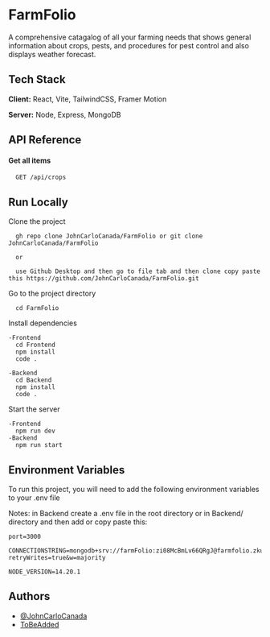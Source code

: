 
# FarmFolio

A comprehensive catagalog of all your farming needs that shows general information about crops, pests, and procedures for pest control and also displays weather forecast.

## Tech Stack

**Client:** React, Vite, TailwindCSS, Framer Motion

**Server:** Node, Express, MongoDB

## API Reference

#### Get all items

```http
  GET /api/crops
```

## Run Locally

Clone the project

```bash/cmd
  gh repo clone JohnCarloCanada/FarmFolio or git clone JohnCarloCanada/FarmFolio

  or 

  use Github Desktop and then go to file tab and then clone copy paste this https://github.com/JohnCarloCanada/FarmFolio.git
```

Go to the project directory

```bash/cmd
  cd FarmFolio
```

Install dependencies

```bash/cmd
-Frontend
  cd Frontend
  npm install
  code .

-Backend
  cd Backend
  npm install
  code .
```

Start the server

```bash/cmd
-Frontend
  npm run dev
-Backend
  npm run start
```

## Environment Variables

To run this project, you will need to add the following environment variables to your .env file

Notes: in Backend create a .env file in the root directory or in Backend/ directory and then add or copy paste this:

```
port=3000

CONNECTIONSTRING=mongodb+srv://farmFolio:zi08McBmLv66QRgJ@farmfolio.zkupmoo.mongodb.net/FarmFolio?retryWrites=true&w=majority

NODE_VERSION=14.20.1
```

## Authors

- [@JohnCarloCanada](https://github.com/JohnCarloCanada)
- [ToBeAdded](https://www.youtube.com/watch?v=dQw4w9WgXcQ)




